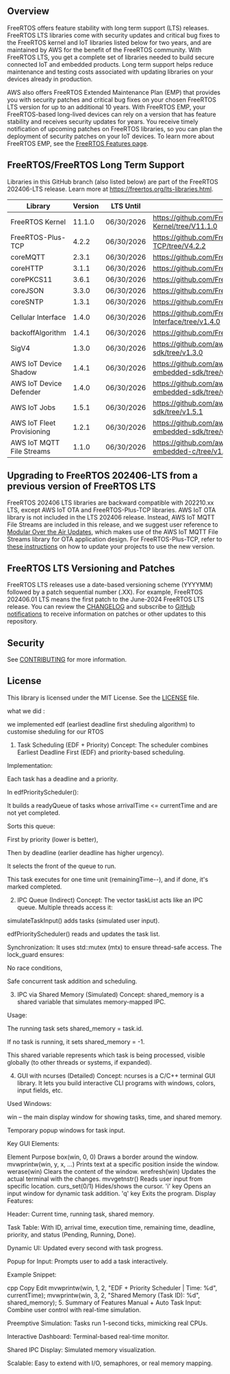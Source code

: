 ## Overview

FreeRTOS offers feature stability with long term support (LTS) releases. FreeRTOS LTS libraries come with security updates and critical bug fixes to the FreeRTOS kernel and IoT libraries listed below for two years, and are maintained by AWS for the benefit of the FreeRTOS community. With FreeRTOS LTS, you get a complete set of libraries needed to build secure connected IoT and embedded products. Long term support helps reduce maintenance and testing costs associated with updating libraries on your devices already in production.

AWS also offers FreeRTOS Extended Maintenance Plan (EMP) that provides you with security patches and critical bug fixes on your chosen FreeRTOS LTS version for up to an additional 10 years. With FreeRTOS EMP, your FreeRTOS-based long-lived devices can rely on a version that has feature stability and receives security updates for years. You receive timely notification of upcoming patches on FreeRTOS libraries, so you can plan the deployment of security patches on your IoT devices. To learn more about FreeRTOS EMP, see the [FreeRTOS Features page](https://aws.amazon.com/freertos/features/).

## FreeRTOS/FreeRTOS Long Term Support

Libraries in this GitHub branch (also listed below) are part of the FreeRTOS 202406-LTS release. Learn more at https://freertos.org/lts-libraries.html.

| Library                    | Version | LTS Until  | LTS Repo URL                                                                   |
| -------------------------- | ------- | ---------- | ------------------------------------------------------------------------------ |
| FreeRTOS Kernel            | 11.1.0  | 06/30/2026 | https://github.com/FreeRTOS/FreeRTOS-Kernel/tree/V11.1.0                       |
| FreeRTOS-Plus-TCP          | 4.2.2   | 06/30/2026 | https://github.com/FreeRTOS/FreeRTOS-Plus-TCP/tree/V4.2.2                      |
| coreMQTT                   | 2.3.1   | 06/30/2026 | https://github.com/FreeRTOS/coreMQTT/tree/v2.3.1                               |
| coreHTTP                   | 3.1.1   | 06/30/2026 | https://github.com/FreeRTOS/coreHTTP/tree/v3.1.1                               |
| corePKCS11                 | 3.6.1   | 06/30/2026 | https://github.com/FreeRTOS/corePKCS11/tree/v3.6.1                             |
| coreJSON                   | 3.3.0   | 06/30/2026 | https://github.com/FreeRTOS/coreJSON/tree/v3.3.0                               |
| coreSNTP                   | 1.3.1   | 06/30/2026 | https://github.com/FreeRTOS/coreSNTP/tree/v1.3.1                               |
| Cellular Interface         | 1.4.0   | 06/30/2026 | https://github.com/FreeRTOS/FreeRTOS-Cellular-Interface/tree/v1.4.0            |
| backoffAlgorithm           | 1.4.1   | 06/30/2026 | https://github.com/FreeRTOS/backoffAlgorithm/tree/v1.4.1                       |
| SigV4                      | 1.3.0   | 06/30/2026 | https://github.com/aws/SigV4-for-AWS-IoT-embedded-sdk/tree/v1.3.0              |
| AWS IoT Device Shadow      | 1.4.1   | 06/30/2026 | https://github.com/aws/Device-Shadow-for-AWS-IoT-embedded-sdk/tree/v1.4.1      |
| AWS IoT Device Defender    | 1.4.0   | 06/30/2026 | https://github.com/aws/Device-Defender-for-AWS-IoT-embedded-sdk/tree/v1.4.0    |
| AWS IoT Jobs               | 1.5.1   | 06/30/2026 | https://github.com/aws/Jobs-for-AWS-IoT-embedded-sdk/tree/v1.5.1               |
| AWS IoT Fleet Provisioning | 1.2.1   | 06/30/2026 | https://github.com/aws/Fleet-Provisioning-for-AWS-IoT-embedded-sdk/tree/v1.2.1 |
| AWS IoT MQTT File Streams  | 1.1.0   | 06/30/2026 | https://github.com/aws/aws-iot-core-mqtt-file-streams-embedded-c/tree/v1.1.0   |

## Upgrading to FreeRTOS 202406-LTS from a previous version of FreeRTOS LTS

FreeRTOS 202406 LTS libraries are backward compatible with 202210.xx LTS, except
AWS IoT OTA and FreeRTOS-Plus-TCP libraries. AWS IoT OTA library is not included in the LTS 202406 release.
Instead, AWS IoT MQTT File Streams are included in this release, and we suggest user
reference to [Modular Over the Air Updates](https://freertos.org/freertos-core/over-the-air-updates/index.html),
which makes use of the AWS IoT MQTT File Streams library for OTA application design.
For FreeRTOS-Plus-TCP, refer to [these instructions](https://github.com/FreeRTOS/FreeRTOS-Plus-TCP/blob/main/GettingStarted.md)
on how to update your projects to use the new version.

## FreeRTOS LTS Versioning and Patches

FreeRTOS LTS releases use a date-based versioning scheme (YYYYMM) followed by a patch sequential number (.XX).
For example, FreeRTOS 202406.01 LTS means the first patch to the June-2024 FreeRTOS LTS release.
You can review the [CHANGELOG](./CHANGELOG.md) and subscribe to [GitHub notifications](https://docs.github.com/en/free-pro-team@latest/github/managing-subscriptions-and-notifications-on-github/about-notifications) to receive information on patches or other updates to this repository.

## Security

See [CONTRIBUTING](CONTRIBUTING.md#security-issue-notifications) for more information.

## License

This library is licensed under the MIT License. See the [LICENSE](LICENSE.md) file.

what we did :

we implemented edf (earliest deadline first sheduling algorithm) to customise sheduling for our RTOS 

1. Task Scheduling (EDF + Priority)
Concept:
The scheduler combines Earliest Deadline First (EDF) and priority-based scheduling.

Implementation:

Each task has a deadline and a priority.

In edfPriorityScheduler():

It builds a readyQueue of tasks whose arrivalTime <= currentTime and are not yet completed.

Sorts this queue:

First by priority (lower is better),

Then by deadline (earlier deadline has higher urgency).

It selects the front of the queue to run.

This task executes for one time unit (remainingTime--), and if done, it's marked completed.

2. IPC Queue (Indirect)
Concept:
The vector taskList acts like an IPC queue. Multiple threads access it:

simulateTaskInput() adds tasks (simulated user input).

edfPriorityScheduler() reads and updates the task list.

Synchronization:
It uses std::mutex (mtx) to ensure thread-safe access. The lock_guard ensures:

No race conditions,

Safe concurrent task addition and scheduling.

3. IPC via Shared Memory (Simulated)
Concept:
shared_memory is a shared variable that simulates memory-mapped IPC.

Usage:

The running task sets shared_memory = task.id.

If no task is running, it sets shared_memory = -1.

This shared variable represents which task is being processed, visible globally (to other threads or systems, if expanded).

4. GUI with ncurses (Detailed)
Concept:
ncurses is a C/C++ terminal GUI library. It lets you build interactive CLI programs with windows, colors, input fields, etc.

Used Windows:

win – the main display window for showing tasks, time, and shared memory.

Temporary popup windows for task input.

Key GUI Elements:

Element	Purpose
box(win, 0, 0)	Draws a border around the window.
mvwprintw(win, y, x, ...)	Prints text at a specific position inside the window.
werase(win)	Clears the content of the window.
wrefresh(win)	Updates the actual terminal with the changes.
mvvgetnstr()	Reads user input from specific location.
curs_set(0/1)	Hides/shows the cursor.
'i' key	Opens an input window for dynamic task addition.
'q' key	Exits the program.
Display Features:

Header: Current time, running task, shared memory.

Task Table: With ID, arrival time, execution time, remaining time, deadline, priority, and status (Pending, Running, Done).

Dynamic UI: Updated every second with task progress.

Popup for Input: Prompts user to add a task interactively.

Example Snippet:

cpp
Copy
Edit
mvwprintw(win, 1, 2, "EDF + Priority Scheduler | Time: %d", currentTime);
mvwprintw(win, 3, 2, "Shared Memory (Task ID): %d", shared_memory);
5. Summary of Features
Manual + Auto Task Input: Combine user control with real-time simulation.

Preemptive Simulation: Tasks run 1-second ticks, mimicking real CPUs.

Interactive Dashboard: Terminal-based real-time monitor.

Shared IPC Display: Simulated memory visualization.

Scalable: Easy to extend with I/O, semaphores, or real memory mapping.